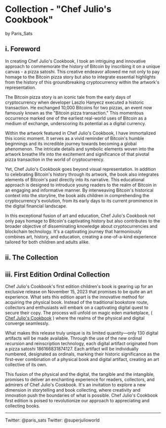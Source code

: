 # Collection - "Chef Julio's Cookbook"

by Paris_Sats

## i. Foreword

In creating Chef Julio's Cookbook, I took an intriguing and innovative approach to commemorate the history of Bitcoin by inscribing it on a unique canvas - a pizza satoshi. This creative endeavor allowed me not only to pay homage to the Bitcoin pizza story but also to integrate essential highlights from the history of this groundbreaking cryptocurrency within the artwork's representation.

The Bitcoin pizza story is an iconic tale from the early days of cryptocurrency when developer Laszlo Hanyecz executed a historic transaction. He exchanged 10,000 Bitcoins for two pizzas, an event now famously known as the "Bitcoin pizza transaction." This momentous occurrence marked one of the earliest real-world uses of Bitcoin as a medium of exchange, underscoring its potential as a digital currency.

Within the artwork featured in Chef Julio's Cookbook, I have immortalized this iconic moment. It serves as a vivid reminder of Bitcoin's humble beginnings and its incredible journey towards becoming a global phenomenon. The intricate details and symbolic elements woven into the artwork breathe life into the excitement and significance of that pivotal pizza transaction in the world of cryptocurrency.

Yet, Chef Julio's Cookbook goes beyond visual representation. In addition to celebrating Bitcoin's history through its artwork, the book also integrates elements of Bitcoin's past directly into its narrative. This educational approach is designed to introduce young readers to the realm of Bitcoin in an engaging and informative manner. By interweaving Bitcoin's historical context into the storyline, the book aids children in comprehending the cryptocurrency's evolution, from its early days to its current prominence in the digital financial landscape.

In this exceptional fusion of art and education, Chef Julio's Cookbook not only pays homage to Bitcoin's captivating history but also contributes to the broader objective of disseminating knowledge about cryptocurrencies and blockchain technology. It's a captivating journey that harmoniously combines art, history, and education, creating a one-of-a-kind experience tailored for both children and adults alike.

## ii. The Collection

## iii. First Edition Ordinal Collection

Chef Julio's Cookbook's first edition children's book is gearing up for an exclusive release on November 15, 2023 that promises to be quite an art experience. What sets this edition apart is the innovative method for acquiring the physical book. Instead of the traditional bookstore route, collectors and enthusiasts will embark on a captivating digital quest to secure their copy. The process will unfold on magic eden marketplace, ( [Chef Julio's Cookbook](https://magiceden.io/ordinals/marketplace/chef_julio_cookbook) ) where the realms of the physical and digital converge seamlessly.

What makes this release truly unique is its limited quantity—only 130 digital artifacts will be made available. Through the use of the new ordinal recursion and reinscription technology, each digital artifact originated from a pizza satoshi 186166831874127. Each artifact will be individually numbered, designated as ordinals, marking their historic significance as the first-ever combination of a physical book and digital artifact, creating an art collective of its own.

This fusion of the physical and the digital, the tangible and the intangible, promises to deliver an enchanting experience for readers, collectors, and admirers of Chef Julio's Cookbook. It's an invitation to explore a new dimension in storytelling and book collecting, where creativity and innovation push the boundaries of what is possible. Chef Julio's Cookbook first edition is poised to revolutionize our approach to appreciating and collecting books.

---

Twitter: @paris_sats
Twitter: @superjulioworld
